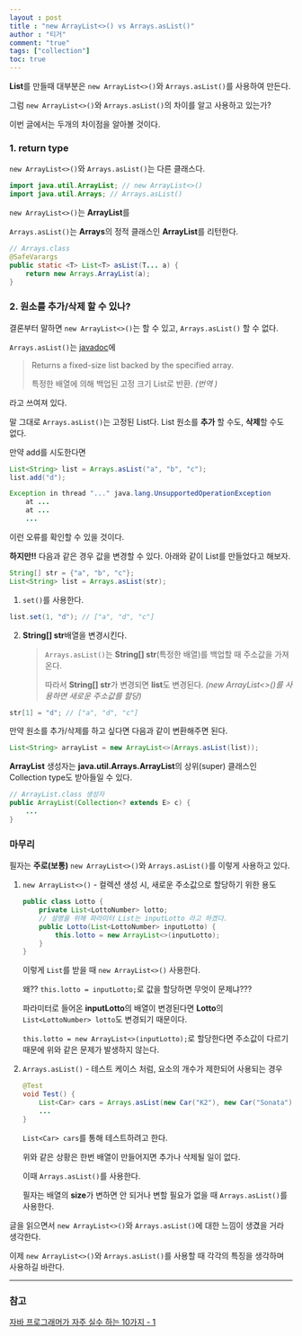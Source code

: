 ```yaml
---
layout : post
title : "new ArrayList<>() vs Arrays.asList()"
author : "티거"
comment: "true"
tags: ["collection"]
toc: true
---
```


**List**를 만들때 대부분은 `new ArrayList<>()`와 `Arrays.asList()`를 사용하여 만든다.

그럼 `new ArrayList<>()`와 `Arrays.asList()`의 차이를 알고 사용하고 있는가?

이번 글에서는 두개의 차이점을 알아볼 것이다.

### 1. return type

`new ArrayList<>()`와 `Arrays.asList()`는 다른 클래스다.

```java
import java.util.ArrayList; // new ArrayList<>()
import java.util.Arrays; // Arrays.asList()
```

`new ArrayList<>()`는 **ArrayList**를

`Arrays.asList()`는 **Arrays**의 정적 클래스인 **ArrayList**를 리턴한다.

```java
// Arrays.class
@SafeVarargs
public static <T> List<T> asList(T... a) {
    return new Arrays.ArrayList(a);
}
```

### 2. 원소를 추가/삭제 할 수 있나?

결론부터 말하면 `new ArrayList<>()`는 할 수 있고, `Arrays.asList()` 할 수 없다.

`Arrays.asList()`는 [javadoc](https://docs.oracle.com/javase/7/docs/api/java/util/Arrays.html#asList(T...))에

> Returns a fixed-size list backed by the specified array.
>
> 특정한 배열에 의해 백업된 고정 크기 List로 반환. *(번역 )*

라고 쓰여져 있다.

말 그대로 `Arrays.asList()`는 고정된 List다. List 원소를 **추가** 할 수도, **삭제**할 수도 없다.

만약 add를 시도한다면

```java
List<String> list = Arrays.asList("a", "b", "c");
list.add("d");

Exception in thread "..." java.lang.UnsupportedOperationException
    at ...
    at ...
    ...
```

이런 오류를 확인할 수 있을 것이다.

**하지만!!** 다음과 같은 경우 값을 변경할 수 있다. 아래와 같이 List를 만들었다고 해보자.

```java
String[] str = {"a", "b", "c"};
List<String> list = Arrays.asList(str);
```

1. `set()`를 사용한다.

```java
list.set(1, "d"); // ["a", "d", "c"]
```

2. **String[] str**배열을 변경시킨다.

   > `Arrays.asList()`는 **String[] str**(특정한 배열)를 백업할 때 주소값을 가져온다.
   >
   > 따라서 **String[] str**가 변경되면 **list**도 변경된다. *(new ArrayList<>()를 사용하면 새로운 주소값를 할당)*

```java
str[1] = "d"; // ["a", "d", "c"]
```

만약 원소를 추가/삭제를 하고 싶다면 다음과 같이 변환해주면 된다.

```java
List<String> arrayList = new ArrayList<>(Arrays.asList(list));
```

**ArrayList** 생성자는 **java.util.Arrays.ArrayList**의 상위(super) 클래스인 Collection type도 받아들일 수 있다.

```java
// ArrayList.class 생성자
public ArrayList(Collection<? extends E> c) {
    ...
}
```

### 마무리

필자는 **주로(보통)** `new ArrayList<>()`와 `Arrays.asList()`를 이렇게 사용하고 있다.

1. `new ArrayList<>()` - 컬렉션 생성 시, 새로운 주소값으로 할당하기 위한 용도

   ```java
   public class Lotto {
       private List<LottoNumber> lotto;
       // 설명을 위해 파라미터 List는 inputLotto 라고 하겠다.
       public Lotto(List<LottoNumber> inputLotto) {
           this.lotto = new ArrayList<>(inputLotto);
       }
   }
   ```

   이렇게 `List`를 받을 때 `new ArrayList<>()` 사용한다.

   왜?? `this.lotto = inputLotto;`로 값을 할당하면 무엇이 문제냐???

   파라미터로 들어온 **inputLotto**의 배열이 변경된다면 **Lotto**의 `List<LottoNumber> lotto`도 변경되기 때문이다.

   `this.lotto = new ArrayList<>(inputLotto);`로 할당한다면 주소값이 다르기 때문에 위와 같은 문제가 발생하지 않는다.

2. `Arrays.asList()` - 테스트 케이스 처럼, 요소의 개수가 제한되어 사용되는 경우

   ```java
   @Test
   void Test() {
       List<Car> cars = Arrays.asList(new Car("K2"), new Car("Sonata")); 
       ...
   }
   ```

   `List<Car> cars`를 통해 테스트하려고 한다.

   위와 같은 상황은 한번 배열이 만들어지면 추가나 삭제될 일이 없다.

   이때 `Arrays.asList()`를 사용한다.

   필자는 배열의 **size**가 변하면 안 되거나 변할 필요가 없을 때 `Arrays.asList()`를 사용한다.

글을 읽으면서 `new ArrayList<>()`와 `Arrays.asList()`에 대한 느낌이 생겼을 거라 생각한다.

 이제 `new ArrayList<>()`와 `Arrays.asList()`를 사용할 때 각각의 특징을 생각하며 사용하길 바란다.

---

### 참고

[자바 프로그래머가 자주 실수 하는 10가지 - 1](https://bestalign.github.io/2015/08/31/top-10-mistakes-java-developers-make-1/)